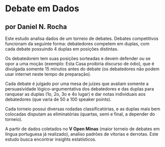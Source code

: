 # Debate em Dados
## por Daniel N. Rocha

Este estudo analisa dados de um torneio de debates. Debates competitivos funcionam da seguinte forma: debatedores competem em duplas, com cada debate possuindo 4 duplas em posições distintas.

Os debatedorem tem suas posições sorteadas e devem defender ou se opor a uma moção (exemplo: Esta Casa proibiria discurso de ódio), que é divulgada somente 15 minutos antes do debate (os debatedores não podem usar internet neste tempo de preparação).

Cada debate é julgado por uma mesa de juízes que avaliam somente a persuasividade lógico-argumentativa dos debatedores e das duplas para ranquear as duplas (1o, 2o, 3o e 4o lugar) e dar notas individuais aos debatedores (que varia de 50 a 100 speaker points).

Cada torneio possui diversas rodadas classificatórias, e as duplas mais bem colocadas disputam as eliminatórias (quartas, semi e final, a depender do torneio).

A partir de dados coletados no **V Open Minas** (maior torneio de debates em língua portuguesa já realizado), analiso padrões de vítorias e derrotas. Este estudo busca encontrar insights estatísticos.
